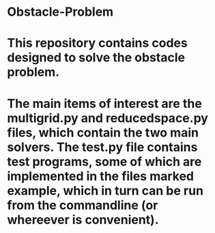 # Obstacle-Problem

# This repository contains codes designed to solve the obstacle problem.

# The main items of interest are the multigrid.py and reducedspace.py files, which contain the two main solvers. The test.py file contains test programs, some of which are implemented in the files marked example, which in turn can be run from the commandline (or whereever is convenient).
